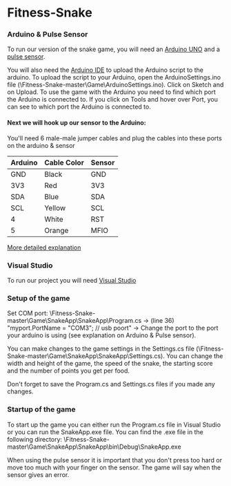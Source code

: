 # Fitness-Snake

### Arduino & Pulse Sensor

To run our version of the snake game, you will need an [Arduino UNO](https://store.arduino.cc/arduino-uno-rev3) and a [pulse sensor](https://learn.sparkfun.com/tutorials/sparkfun-pulse-oximeter-and-heart-rate-monitor-hookup-guide).

You will also need the [Arduino IDE](https://www.arduino.cc/download_handler.php) to upload the Arduino script to the arduino.
To upload the script to your Arduino, open the ArduinoSettings.ino file (\Fitness-Snake-master\Game\ArduinoSettings.ino).
Click on Sketch and on Upload.
To use the game with the Arduino you need to find which port the Arduino is connected to. If you click on Tools and hover over Port, you can see to which port the Arduino is connected to.

#### Next we will hook up our sensor to the Arduino:
You'll need 6 male-male jumper cables and plug the cables into these ports on the arduino & sensor

| Arduino | Cable Color  | Sensor |
|---------|--------|------|
| GND     | Black  | GND  |
| 3V3     | Red   | 3V3  |
| SDA     | Blue  | SDA  |
| SCL     | Yellow   | SCL  |
| 4       | White    | RST  |
| 5       | Orange | MFIO |

[More detailed explanation](https://github.com/aliekens/pulse_sensor_tutorial)


### Visual Studio

To run our project you will need [Visual Studio](https://visualstudio.microsoft.com/downloads/)

### Setup of the game

Set COM port: \Fitness-Snake-master\Game\SnakeApp\SnakeApp\Program.cs -> (line 36) "myport.PortName = "COM3"; // usb poort" -> Change the port to the port your arduino is using (see explanation on Arduino & Pulse sensor).

You can make changes to the game settings in the Settings.cs file (\Fitness-Snake-master\Game\SnakeApp\SnakeApp\Settings.cs). You can change the width and height of the game, the speed of the snake, the starting score and the number of points you get per food.

Don't forget to save the Program.cs and Settings.cs files if you made any changes.

### Startup of the game

To start up the game you can either run the Program.cs file in Visual Studio or you can run the SnakeApp.exe file. You can find the .exe file in the following directory: \Fitness-Snake-master\Game\SnakeApp\SnakeApp\bin\Debug\SnakeApp.exe

When using the pulse sensor it is important that you don't press too hard or move too much with your finger on the sensor. The game will say when the sensor gives an error.
